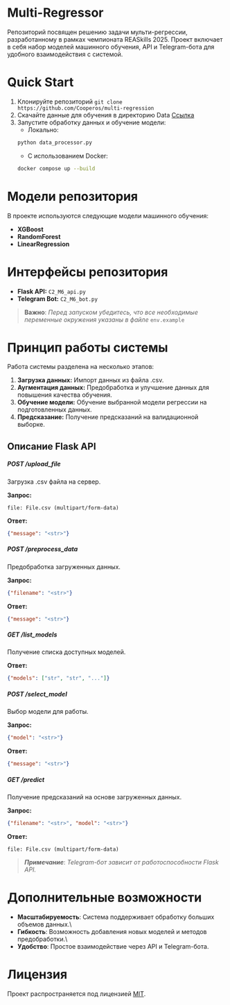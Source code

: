 # Multi-Regressor
Репозиторий посвящен решению задачи мульти-регрессии, разработанному в рамках чемпионата REASkills 2025. Проект включает в себя набор моделей машинного обучения, API и Telegram-бота для удобного взаимодействия с системой.

# Quick Start
1. Клонируйте репозиторий `git clone https://github.com/Cooperos/multi-regression`
2. Скачайте данные для обучения в директорию Data [Ссылка]()
3. Запустите обработку данных и обучение модели:
    * Локально:
    ```bash
    python data_processor.py
    ```
    * С использованием Docker:
    ```bash
    docker compose up --build
    ```

# Модели репозитория
В проекте используются следующие модели машинного обучения:
* **XGBoost**
* **RandomForest**
* **LinearRegression**

# Интерфейсы репозитория
* **Flask API:** `C2_M6_api.py`
* **Telegram Bot:** `C2_M6_bot.py`

> **Важно**: *Перед запуском убедитесь, что все необходимые переменные окружения указаны в файле* `env.example`

# Принцип работы системы
Работа системы разделена на несколько этапов:

1. **Загрузка данных:** Импорт данных из файла .csv.
2. **Аугментация данных:** Предобработка и улучшение данных для повышения качества обучения.
3. **Обучение модели:** Обучение выбранной модели регрессии на подготовленных данных.
4. **Предсказание:** Получение предсказаний на валидационной выборке.


## Описание Flask API

##### POST /upload_file
Загрузка .csv файла на сервер.

**Запрос:**
```text
file: File.csv (multipart/form-data)
```
**Ответ:**
```json
{"message": "<str>"}
```

##### POST /preprocess_data
Предобработка загруженных данных.

**Запрос:**
```json
{"filename": "<str>"}
```
**Ответ:**
```json
{"message": "<str>"}
```

##### GET /list_models
Получение списка доступных моделей.

**Ответ:**
```json
{"models": ["str", "str", "..."]}
```

##### POST /select_model
Выбор модели для работы.

**Запрос:**
```json
{"model": "<str>"}
```
**Ответ:**
```json
{"message": "<str>"}
```

##### GET /predict
Получение предсказаний на основе загруженных данных.

**Запрос:**
```json
{"filename": "<str>", "model": "<str>"}
```
**Ответ:**
```text
file: File.csv (multipart/form-data)
```

> ***Примечание***: *Telegram-бот зависит от работоспособности Flask API.*

# Дополнительные возможности
* **Масштабируемость**: Система поддерживает обработку больших объемов данных.\
* **Гибкость**: Возможность добавления новых моделей и методов предобработки.\
* **Удобство**: Простое взаимодействие через API и Telegram-бота.

# Лицензия

Проект распространяется под лицензией [MIT](https://ru.wikipedia.org/wiki/%D0%9B%D0%B8%D1%86%D0%B5%D0%BD%D0%B7%D0%B8%D1%8F_MIT).
